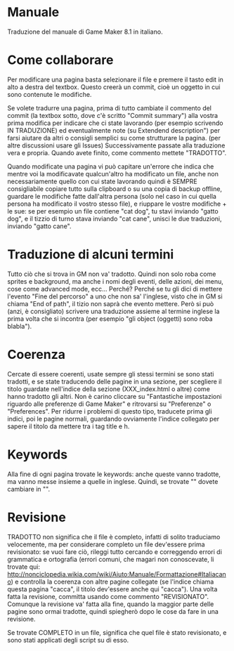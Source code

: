 Manuale
=======

Traduzione del manuale di Game Maker 8.1 in italiano.

Come collaborare
=======

Per modificare una pagina basta selezionare il file e premere il tasto edit in alto a destra del textbox. Questo creer&agrave; un commit, cio&egrave; un oggetto in cui sono contenute le modifiche.

Se volete tradurre una pagina, prima di tutto cambiate il commento del commit (la textbox sotto, dove c'&egrave; scritto "Commit summary") alla vostra prima modifica per indicare che ci state lavorando (per esempio scrivendo IN TRADUZIONE) ed eventualmente note (su Extendend description") per farsi aiutare da altri o consigli semplici su come strutturare la pagina. (per altre discussioni usare gli Issues)
Successivamente passate alla traduzione vera e propria.
Quando avete finito, come commento mettete "TRADOTTO".

Quando modificate una pagina vi pu&ograve; capitare un'errore che indica che mentre voi la modificavate qualcun'altro ha modificato un file, anche non necessariamente quello con cui state lavorando quindi &egrave; SEMPRE consigliabile copiare tutto sulla clipboard o su una copia di backup offline, guardare le modifiche fatte dall'altra persona (solo nel caso in cui quella persona ha modificato il vostro stesso file), e riuppare le vostre modifiche + le sue: se per esempio un file contiene "cat dog", tu stavi inviando "gatto dog", e il tizzio di turno stava inviando "cat cane", unisci le due traduzioni, inviando "gatto cane".

Traduzione di alcuni termini
=======

Tutto ci&ograve; che si trova in GM non va' tradotto. Quindi non solo roba come sprites e background, ma anche i nomi degli eventi, delle azioni, dei menu, cose come advanced mode, ecc...
Perch&eacute;? Perché se tu gli dici di mettere l'evento "Fine del percorso" a uno che non sa' l'inglese, visto che in GM si chiama "End of path", il tizio non sapr&agrave; che evento mettere.
Per&ograve; si può (anzi, &egrave; consigliato) scrivere una traduzione assieme al termine inglese la prima volta che si incontra (per esempio "gli object (oggetti) sono roba blabla").

Coerenza
=======

Cercate di essere coerenti, usate sempre gli stessi termini se sono stati tradotti, e se state traducendo delle pagine in una sezione, per scegliere il titolo guardate nell'indice della sezione (XXX_index.html o altre) come hanno tradotto gli altri. Non &egrave; carino cliccare su "Fantastiche impostazioni riguardo alle preferenze di Game Maker" e ritrovarsi su "Preferenze" o "Preferences".
Per ridurre i problemi di questo tipo, traducete prima gli indici, poi le pagine normali, guardando ovviamente l'indice collegato per sapere il titolo da mettere tra i tag title e h.

Keywords
=======

Alla fine di ogni pagina trovate le keywords: anche queste vanno tradotte, ma vanno messe insieme a quelle in inglese. Quindi, se trovate "<!-- KEYWORDS cat dog -->" dovete cambiare in "<!-- KEYWORDS cat dog gatto cane -->".

Revisione
=======

TRADOTTO non significa che il file &egrave; completo, infatti di solito traduciamo velocemente, ma per considerare completo un file dev'essere prima revisionato: se vuoi fare ci&ograve;, rileggi tutto cercando e correggendo errori di grammatica e ortografia (errori comuni, che magari non conoscevate, li trovate qui: http://nonciclopedia.wikia.com/wiki/Aiuto:Manuale/Formattazione#Italiacano) e controlla la coerenza con altre pagine collegate (se l'indice chiama questa pagina "cacca", il titolo dev'essere anche qui "cacca"). Una volta fatta la revisione, committa usando come commento "REVISIONATO".
Comunque la revisione va' fatta alla fine, quando la maggior parte delle pagine sono ormai tradotte, quindi spiegher&ograve; dopo le cose da fare in una revisione.
 
Se trovate COMPLETO in un file, significa che quel file &egrave; stato revisionato, e sono stati applicati degli script su di esso.
